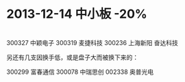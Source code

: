 #
# 2013-12-14 中小板 -20%
#

300327  中颖电子
300319  麦捷科技
300236  上海新阳
        奋达科技


另还有几支因换手低，或是盘子大而被换下来的：

300299  富春通信
300078  中瑞思创
002338  奥普光电 

